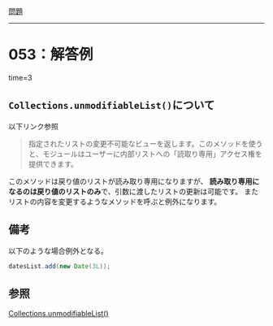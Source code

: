 [問題](../README.md)

***
# 053：解答例
time=3

## `Collections.unmodifiableList()`について
以下リンク参照
> 指定されたリストの変更不可能なビューを返します。このメソッドを使うと、モジュールはユーザーに内部リストへの「読取り専用」アクセス権を提供できます。

このメソッドは戻り値のリストが読み取り専用になりますが、 
**読み取り専用になるのは戻り値のリストのみ**で、引数に渡したリストの更新は可能です。
またリストの内容を変更するようなメソッドを呼ぶと例外になります。

## 備考
以下のような場合例外となる。
```java
datesList.add(new Date(3L));
```

## 参照
[Collections.unmodifiableList()](https://docs.oracle.com/javase/jp/8/docs/api/java/util/Collections.html#unmodifiableList-java.util.List-)